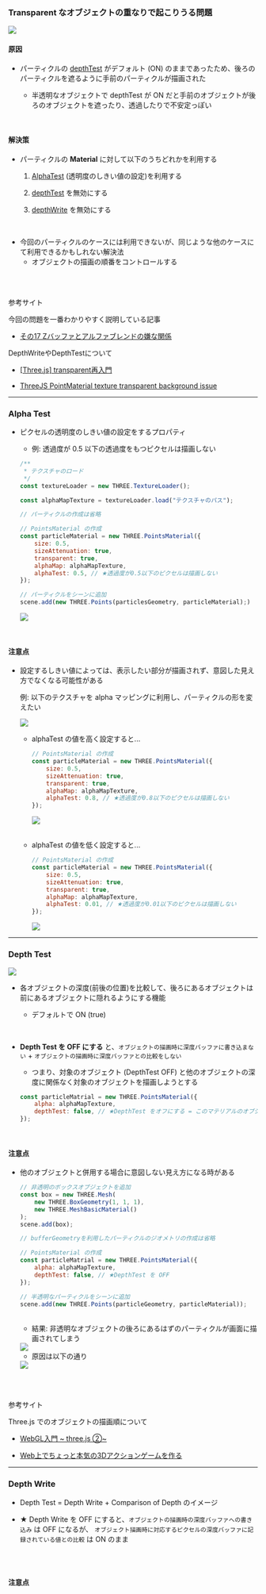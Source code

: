 ### Transparent なオブジェクトの重なりで起こりうる問題

<img src="./img/Transparent-Layer-Issue_1.png" />

<br>

#### 原因

- パーティクルの [depthTest](#depth-test) がデフォルト (ON) のままであったため、後ろのパーティクルを遮るように手前のパーティクルが描画された

    - 半透明なオブジェクトで depthTest が ON だと手前のオブジェクトが後ろのオブジェクトを遮ったり、透過したりで不安定っぽい

<br>

#### 解決策

- パーティクルの **Material** に対して以下のうちどれかを利用する

    1. [AlphaTest](#alpha-test) (透明度のしきい値の設定)を利用する

    2. [depthTest](#depth-test) を無効にする

    3. [depthWrite](#depth-write) を無効にする

<br>

- 今回のパーティクルのケースには利用できないが、同じような他のケースにて利用できるかもしれない解決法
    - オブジェクトの描画の順番をコントロールする

<br>
<br>

参考サイト

今回の問題を一番わかりやすく説明している記事
- [その17 Zバッファとアルファブレンドの嫌な関係](http://marupeke296.com/DXG_No17_ZBufferAndAplhaBlending.html)

DepthWriteやDepthTestについて
- [[Three.js] transparent再入門](https://qiita.com/masato_makino/items/ce57452196d480aaa203#前提--gpuの描画処理)

- [ThreeJS PointMaterial texture transparent background issue](https://stackoverflow.com/questions/33830972/threejs-pointmaterial-texture-transparent-background-issue)
---

### Alpha Test

- ピクセルの透明度のしきい値の設定をするプロパティ
    - 例: 透過度が 0.5 以下の透過度をもつピクセルは描画しない

    ```js
    /**
     * テクスチャのロード 
     */
    const textureLoader = new THREE.TextureLoader();
    
    const alphaMapTexture = textureLoader.load("テクスチャのパス");

    // パーティクルの作成は省略

    // PointsMaterial の作成
    const particleMaterial = new THREE.PointsMaterial({
        size: 0.5,
        sizeAttenuation: true,
        transparent: true,
        alphaMap: alphaMapTexture,
        alphaTest: 0.5, // ★透過度が0.5以下のピクセルは描画しない
    });

    // パーティクルをシーンに追加
    scene.add(new THREE.Points(particlesGeometry, particleMaterial);)
    ```

    <img src="./img/Particles-Alpha-Test_2.png" />

<br>

#### 注意点
- 設定するしきい値によっては、表示したい部分が描画されず、意図した見え方でなくなる可能性がある

    例: 以下のテクスチャを alpha マッピングに利用し、パーティクルの形を変えたい

    <img src="./img/Particles-Alpha-Test_1.png" />

    - alphaTest の値を高く設定すると...

        ```js
        // PointsMaterial の作成
        const particleMaterial = new THREE.PointsMaterial({
            size: 0.5,
            sizeAttenuation: true,
            transparent: true,
            alphaMap: alphaMapTexture,
            alphaTest: 0.8, // ★透過度が0.8以下のピクセルは描画しない
        });
        ```

        <img src="./img/Particles-Alpha-Test_3.png" />
    
    <br>

    - alphaTest の値を低く設定すると...

        ```js
        // PointsMaterial の作成
        const particleMaterial = new THREE.PointsMaterial({
            size: 0.5,
            sizeAttenuation: true,
            transparent: true,
            alphaMap: alphaMapTexture,
            alphaTest: 0.01, // ★透過度が0.01以下のピクセルは描画しない
        });
        ```

        <img src="./img/Particles-Alpha-Test_4.png" />

---

### Depth Test

<img src="./img/Depth-Test_1.png" />

<br>

- 各オブジェクトの深度(前後の位置)を比較して、後ろにあるオブジェクトは前にあるオブジェクトに隠れるようにする機能

    - デフォルトで ON (true)

<br>

- **Depth Test を OFF にする** と、`オブジェクトの描画時に深度バッファに書き込まない` + `オブジェクトの描画時に深度バッファとの比較をしない`

    - つまり、対象のオブジェクト (DepthTest OFF) と他のオブジェクトの深度に関係なく対象のオブジェクトを描画しようとする

    ```js
    const particleMatrial = new THREE.PointsMaterial({
        alpha: alphaMapTexture,
        depthTest: false, // ★DepthTest をオフにする = このマテリアルのオブジェクトは深度バッファへの書き込み+深度値の比較を行わずに描画される
    });
    ```

<br>

#### 注意点

- 他のオブジェクトと併用する場合に意図しない見え方になる時がある

    ```js
    // 非透明のボックスオブジェクトを追加
    const box = new THREE.Mesh(
        new THREE.BoxGeometry(1, 1, 1),
        new THREE.MeshBasicMaterial()
    );
    scene.add(box);

    // bufferGeometryを利用したパーティクルのジオメトリの作成は省略
    
    // PointsMaterial の作成
    const particleMatrial = new THREE.PointsMaterial({
        alpha: alphaMapTexture,
        depthTest: false, // ★DepthTest を OFF
    });

    // 半透明なパーティクルをシーンに追加
    scene.add(new THREE.Points(particleGeometry, particleMaterial));
    ```

    <br>

    - 結果: 非透明なオブジェクトの後ろにあるはずのパーティクルが画面に描画されてしまう

    <img src="./img/Depth-Test_2.gif" />

    <br>

    - 原因は以下の通り

    <img src="./img/Depth-Test_3.png" />
<br>
<br>

参考サイト

Three.js でのオブジェクトの描画順について
- [WebGL入門 ~ three.js ②~](https://zenn.dev/vava/articles/06db6a23de2f87#マテリアル(透明度))

- [Web上でちょっと本気の3Dアクションゲームを作る](https://qiita.com/teradonburi/items/785085c109cd55d92d32#空と海の表現)

---

### Depth Write

- Depth Test = Depth Write + Comparison of Depth のイメージ

- ★ Depth Write を OFF にすると、`オブジェクトの描画時の深度バッファへの書き込み` は OFF になるが、 `オブジェクト描画時に対応するピクセルの深度バッファに記録されている値との比較` は ON のまま

<br>
<br>

#### 注意点